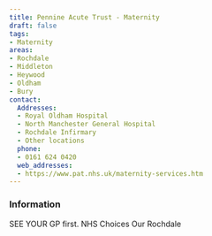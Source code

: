 ```yaml
---
title: Pennine Acute Trust - Maternity
draft: false
tags:
- Maternity
areas:
- Rochdale
- Middleton
- Heywood
- Oldham
- Bury
contact:
  Addresses:
  - Royal Oldham Hospital
  - North Manchester General Hospital
  - Rochdale Infirmary
  - Other locations
  phone:
  - 0161 624 0420
  web_addresses:
  - https://www.pat.nhs.uk/maternity-services.htm
---
```


### Information
SEE YOUR GP first.
NHS Choices
Our Rochdale